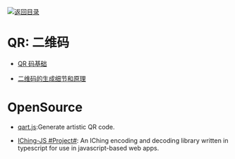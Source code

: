 [![返回目录](https://user-images.githubusercontent.com/5803001/38079637-ff0abcf0-3371-11e8-9b76-ad651620afc7.jpg)](https://github.com/wxyyxc1992/Awesome-Lists)

# QR: 二维码

* [QR 码基础](https://zhuanlan.zhihu.com/p/21463650)

* [二维码的生成细节和原理](http://coolshell.cn/articles/10590.html#jtss-tsina)

# OpenSource 

* [qart.js](https://github.com/kciter/qart.js):Generate artistic QR code.

- [IChing-JS #Project#](https://github.com/NodleCode/Nodle-I-Ching/blob/master/README.md): An IChing encoding and decoding library written in typescript for use in javascript-based web apps.
